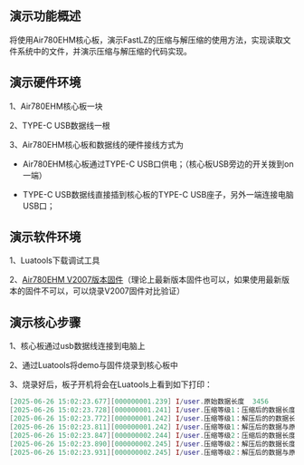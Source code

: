 
## 演示功能概述

将使用Air780EHM核心板，演示FastLZ的压缩与解压缩的使用方法，实现读取文件系统中的文件，并演示压缩与解压缩的代码实现。

## 演示硬件环境

1、Air780EHM核心板一块

2、TYPE-C USB数据线一根

3、Air780EHM核心板和数据线的硬件接线方式为

- Air780EHM核心板通过TYPE-C USB口供电；（核心板USB旁边的开关拨到on一端）

- TYPE-C USB数据线直接插到核心板的TYPE-C USB座子，另外一端连接电脑USB口；
## 演示软件环境

1、Luatools下载调试工具

2、[Air780EHM V2007版本固件](https://gitee.com/openLuat/LuatOS/tree/master/module/Air780EHM/core)（理论上最新版本固件也可以，如果使用最新版本的固件不可以，可以烧录V2007固件对比验证）

## 演示核心步骤

1、核心板通过usb数据线连接到电脑上

2、通过Luatools将demo与固件烧录到核心板中

3、烧录好后，板子开机将会在Luatools上看到如下打印：

```lua
[2025-06-26 15:02:23.677][000000001.239] I/user.原始数据长度	3456
[2025-06-26 15:02:23.728][000000001.241] I/user.压缩等级1：压缩后的数据长度	2170
[2025-06-26 15:02:23.772][000000001.242] I/user.压缩等级1：解压后的的数据长度	3456
[2025-06-26 15:02:23.811][000000001.242] I/user.压缩等级1：解压后的数据与原始数据相同
[2025-06-26 15:02:23.847][000000002.244] I/user.压缩等级2：压缩后的数据长度	2170
[2025-06-26 15:02:23.890][000000002.245] I/user.压缩等级2：解压后的数据长度	3456
[2025-06-26 15:02:23.931][000000002.245] I/user.压缩等级2：解压后的数据与原始数据相同

```